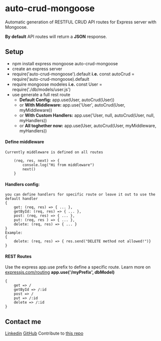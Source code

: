 # auto-crud-mongoose

Automatic generation of RESTFUL CRUD API routes for Express server with Mongoose.

**By default** API routes will return a **JSON** response.

## Setup

* npm install express mongoose auto-crud-mongoose
* create an express server
* require('auto-crud-mongoose').default
    **i.e.** const autoCrud = require('auto-crud-mongoose).default
* require mongoose modeles
    **i.e.** const User = require('./db/models/user.js')
* use generate a full rest route
    * **Default Config:** app.use(User, autoCrud(User))
    * or **With Middleware:** app.use('User', autoCrud(User, myMiddleware))
    * or **With Custom Handlers:** app.use('User, null, autoCrud(User, null, myHandlers))
    * or **All toghether now:** app.use(User, autoCrud(User, myMiddleware, myHandlers))

#### Define middleware
    Currently middleware is defined on all routes

        (req, res, next) => {
            console.log("Hi from middleware")
            next()
        }


#### Handlers config:
    you can define handlers for specific route or leave it out to use the default handler
    {
        get: (req, res) => { ... },
        getById: (req, res) => { ... },
        post: (req, res) => { ... },
        put: (req, res ) => { ... },
        delete: (req, res) => { ... }
    }
    Example:
    {
        delete: (req, res) => { res.send("DELETE method not allowed!")}
    }

#### REST Routes
Use the express app.use prefix to define a specific route.
Learn more on [expressjs.com/routing](https://expressjs.com/en/guide/routing.html)
**app.use('/myPrefix', dbModel)**

    {
        get => /
        getById => /:id
        post => /
        put => /:id
        delete => /:id
    }

## Contact me
[Linkedin](https://www.linkedin.com/in/idan-izhaki/)
[GitHub](https://github.com/CannonFodderr)
Contribute to [this repo](https://github.com/CannonFodderr/auto-crud-mongoose)
